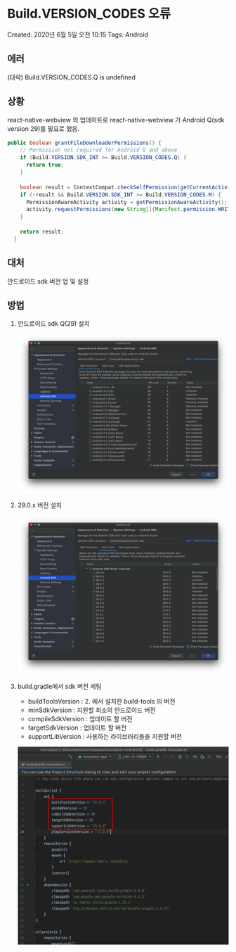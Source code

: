 # Build.VERSION_CODES 오류

Created: 2020년 6월 5일 오전 10:15
Tags: Android

## 에러

(대략) Build.VERSION_CODES.Q is undefined

## 상황

react-native-webview 의 업데이트로 react-native-webview 가 Android Q(sdk version 29)를 필요로 했음.

```java
public boolean grantFileDownloaderPermissions() {
    // Permission not required for Android Q and above
    if (Build.VERSION.SDK_INT >= Build.VERSION_CODES.Q) {
      return true;
    }

    boolean result = ContextCompat.checkSelfPermission(getCurrentActivity(), Manifest.permission.WRITE_EXTERNAL_STORAGE) == PackageManager.PERMISSION_GRANTED;
    if (!result && Build.VERSION.SDK_INT >= Build.VERSION_CODES.M) {
      PermissionAwareActivity activity = getPermissionAwareActivity();
      activity.requestPermissions(new String[]{Manifest.permission.WRITE_EXTERNAL_STORAGE}, FILE_DOWNLOAD_PERMISSION_REQUEST, webviewFileDownloaderPermissionListener);
    }

    return result;
  }
```

## 대처

안드로이드 sdk 버전 업 및 설정

## 방법

1. 안드로이드 sdk Q(29) 설치

    ![_2020-06-11__5.46.16.png](_2020-06-11__5.46.16.png)

2. 29.0.x 버전 설치

    ![_2020-06-11__5.47.11.png](_2020-06-11__5.47.11.png)

3. build.gradle에서 sdk 버전 세팅
    - buildToolsVersion : 2. 에서 설치한 build-tools 의 버전
    - minSdkVersion : 지원할 최소의 안드로이드 버전
    - compileSdkVersion : 업데이트 할 버전
    - targetSdkVersion : 업데이트 할 버전
    - supportLibVersion : 사용하는 라이브러리들을 지원할 버전

    ![_2020-06-11__5.49.59.png](_2020-06-11__5.49.59.png)
